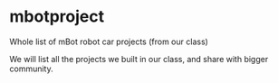 # mbotproject
Whole list of mBot robot car projects (from our class)

We will list all the projects we built in our class, and share with bigger community.
